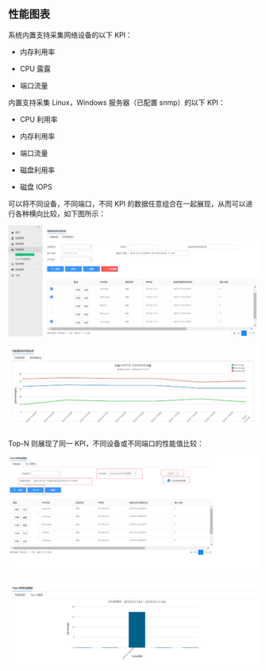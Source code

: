 ## 性能图表

系统内置支持采集网络设备的以下 KPI：

- 内存利用率

- CPU 露露

- 端口流量

内置支持采集 Linux，Windows 服务器（已配置 snmp）的以下 KPI：

- CPU 利用率

- 内存利用率

- 端口流量

- 磁盘利用率

- 磁盘 IOPS

可以将不同设备，不同端口，不同 KPI 的数据任意组合在一起展现，从而可以进行各种横向比较，如下图所示：

![图12](../assets/image013.png)

![图13](../assets/image014.png)

Top-N 则展现了同一 KPI，不同设备或不同端口的性能值比较：

![图14](../assets/image015.png)

![图15](../assets/image016.png)
